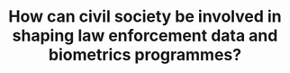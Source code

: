 ---
airtable_createdTime: '2022-10-24T16:13:54.000Z'
airtable_id: recATG8FzUM3lPD69
link: https://involve.org.uk/our-work/our-projects/practice/how-can-civil-society-be-involved-shaping-law-enforcement-data
table: sources
title: How can civil society be involved in shaping law enforcement data and biometrics
  programmes?
---